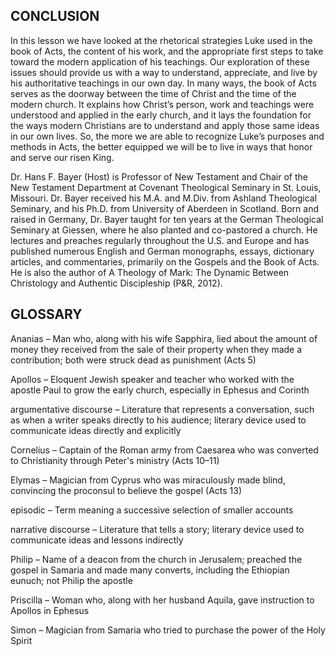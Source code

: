 ## CONCLUSION

In this lesson we have looked at the rhetorical strategies Luke used in the book of Acts, the content of his work, and the appropriate first steps to take toward the modern application of his teachings. Our exploration of these issues should provide us with a way to understand, appreciate, and live by his authoritative teachings in our own day.
In many ways, the book of Acts serves as the doorway between the time of Christ and the time of the modern church. It explains how Christ’s person, work and teachings were understood and applied in the early church, and it lays the foundation for the ways modern Christians are to understand and apply those same ideas in our own lives. So, the more we are able to recognize Luke’s purposes and methods in Acts, the better equipped we will be to live in ways that honor and serve our risen King.
 



Dr. Hans F. Bayer (Host) is Professor of New Testament and Chair of the New Testament Department at Covenant Theological Seminary in St. Louis, Missouri. Dr. Bayer received his M.A. and M.Div. from Ashland Theological Seminary, and his Ph.D. from University of Aberdeen in Scotland. Born and raised in Germany, Dr. Bayer taught for ten years at the German Theological Seminary at Giessen, where he also planted and co-pastored a church. He lectures and preaches regularly throughout the U.S. and Europe and has published numerous English and German monographs, essays, dictionary articles, and commentaries, primarily on the Gospels and the Book of Acts. He is also the author of A Theology of Mark: The Dynamic Between Christology and Authentic Discipleship (P&R, 2012).

 
## GLOSSARY
 
 
Ananias – Man who, along with his wife Sapphira, lied about the amount of money they received from the sale of their property when they made a contribution; both were struck dead as punishment (Acts 5)

Apollos – Eloquent Jewish speaker and teacher who worked with the apostle Paul to grow the early church, especially in Ephesus and Corinth

argumentative discourse – Literature that represents a conversation, such as when a writer speaks directly to his audience; literary device used to communicate ideas directly and explicitly

Cornelius – Captain of the Roman army from Caesarea who was converted to Christianity through Peter's ministry (Acts 10–11)

Elymas – Magician from Cyprus who was miraculously made blind, convincing the proconsul to believe the gospel (Acts 13)

 
episodic – Term meaning a successive selection of smaller accounts

narrative discourse – Literature that tells a story; literary device used to communicate ideas and lessons indirectly

Philip – Name of a deacon from the church in Jerusalem; preached the gospel in Samaria and made many converts, including the Ethiopian eunuch; not Philip the apostle 

Priscilla – Woman who, along with her husband Aquila, gave instruction to Apollos in Ephesus

Simon – Magician from Samaria who tried to purchase the power of the Holy Spirit

